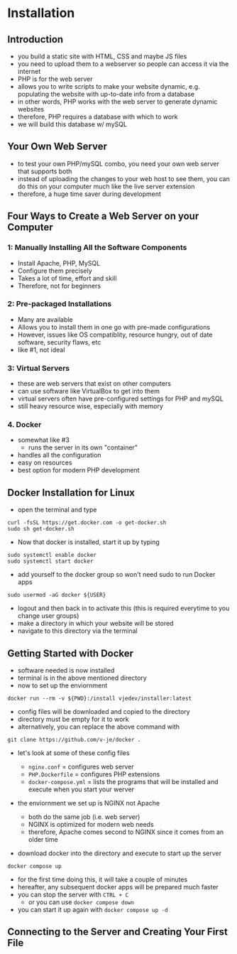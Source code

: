 # Installation

## Introduction

- you build a static site with HTML, CSS and maybe JS files
- you need to upload them to a webserver so people can access it via the internet
- PHP is for the web server
- allows you to write scripts to make your website dynamic, e.g. populating the website with up-to-date info from a database
- in other words, PHP works with the web server to generate dynamic websites
- therefore, PHP requires a database with which to work
- we will build this database w/ mySQL

## Your Own Web Server

- to test your own PHP/mySQL combo, you need your own web server that supports both
- instead of uploading the changes to your web host to see them, you can do this on your computer much like the live server extension
- therefore, a huge time saver during development

## Four Ways to Create a Web Server on your Computer

### 1: Manually Installing All the Software Components

- Install Apache, PHP, MySQL
- Configure them precisely
- Takes a lot of time, effort and skill
- Therefore, not for beginners

### 2: Pre-packaged Installations

- Many are available
- Allows you to install them in one go with pre-made configurations
- However, issues like OS compatiblity, resource hungry, out of date software, security flaws, etc
- like #1, not ideal

### 3: Virtual Servers

- these are web servers that exist on other computers
- can use software like VirtualBox to get into them
- virtual servers often have pre-configured settings for PHP and mySQL
- still heavy resource wise, especially with memory

### 4. Docker

- somewhat like #3
  - runs the server in its own "container"
- handles all the configuration
- easy on resources
- best option for modern PHP development

## Docker Installation for Linux

- open the terminal and type

```
curl -fsSL https://get.docker.com -o get-docker.sh
sudo sh get-docker.sh
```

- Now that docker is installed, start it up by typing

```
sudo systemctl enable docker
sudo systemctl start docker
```

- add yourself to the docker group so won't need sudo to run Docker apps

```
sudo usermod -aG docker ${USER}
```

- logout and then back in to activate this (this is required everytime to you change user groups)
- make a directory in which your website will be stored
- navigate to this directory via the terminal

## Getting Started with Docker

- software needed is now installed
- terminal is in the above mentioned directory
- now to set up the enviornment

```
docker run --rm -v ${PWD}:/install vjedev/installer:latest
```

- config files will be downloaded and copied to the directory
- directory must be empty for it to work
- alternatively, you can replace the above command with

```
git clone https://github.com/v-je/docker .
```

- let's look at some of these config files

  - `nginx.conf` = configures web server
  - `PHP.Dockerfile` = configures PHP extensions
  - `docker-compose.yml` = lists the programs that will be installed and execute when you start your werver

- the enviornment we set up is NGINX not Apache

  - both do the same job (i.e. web server)
  - NGINX is optimized for modern web needs
  - therefore, Apache comes second to NGINX since it comes from an older time

- download docker into the directory and execute to start up the server

```
docker compose up
```

- for the first time doing this, it will take a couple of minutes
- hereafter, any subsequent docker apps will be prepared much faster
- you can stop the server with `CTRL + C`
  - or you can use `docker compose down`
- you can start it up again with `docker compose up -d`

## Connecting to the Server and Creating Your First File
